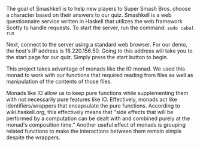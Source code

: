 The goal of Smashkell is to help new players to Super Smash Bros. choose a character
based on their answers to our quiz. Smashkell is a web questionnaire service written in Haskell
that utilizes the web framework Scotty to handle requests. To start the server, run the command:
`sudo cabal run`

Next, connect to the server using a standard web browser. For our demo, the host's
IP address is 18.220.156.50. Going to this address will take you to the start page 
for our quiz. Simply press the start button to begin.

This project takes advantage of monads like the IO monad. We used this monad to work with our
functions that required reading from files as well as manipulation of the contents of those files.

Monads like IO allow us to keep pure functions while supplementing them with not necessarily pure 
features like IO. Effectively, monads act like identifiers/wrappers that encapsulate the pure
functions. According to wiki.haskell.org, this effectively means that "side effects that will be
performed by a computation can be dealt with and combined purely at the monad's composition time."
Another useful effect of monads is grouping related functions to make the interactions between
them remain simple despite the wrappers.
